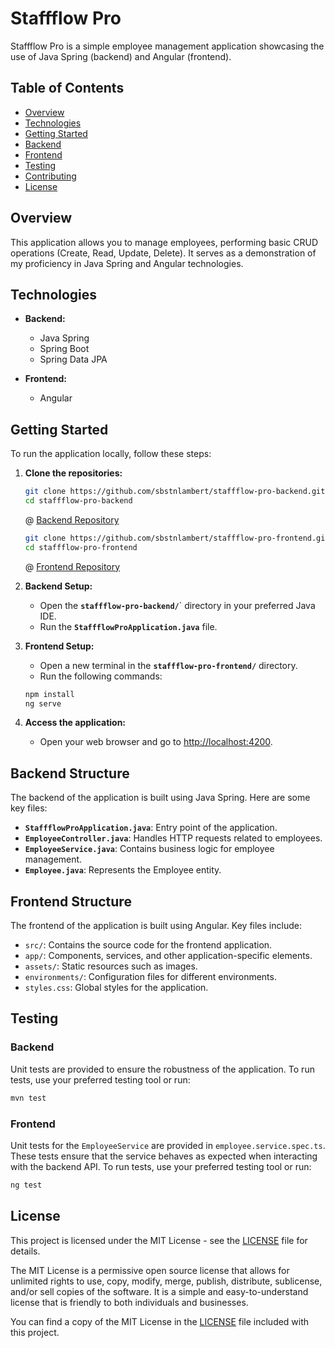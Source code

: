 # Staffflow Pro

Staffflow Pro is a simple employee management application showcasing the use of Java Spring (backend) and Angular (frontend).

## Table of Contents
- [Overview](#overview)
- [Technologies](#technologies)
- [Getting Started](#getting-started)
- [Backend](#backend)
- [Frontend](#frontend)
- [Testing](#testing)
- [Contributing](#contributing)
- [License](#license)

## Overview

This application allows you to manage employees, performing basic CRUD operations (Create, Read, Update, Delete). It serves as a demonstration of my proficiency in Java Spring and Angular technologies.

## Technologies

- **Backend:**
    - Java Spring
    - Spring Boot
    - Spring Data JPA

- **Frontend:**
    - Angular

## Getting Started

To run the application locally, follow these steps:

1. **Clone the repositories:**

   ```bash
   git clone https://github.com/sbstnlambert/staffflow-pro-backend.git
   cd staffflow-pro-backend
    ```
   @ [Backend Repository](https://github.com/sbstnlambert/staffflow-pro-backend)
   ```bash
   git clone https://github.com/sbstnlambert/staffflow-pro-frontend.git
   cd staffflow-pro-frontend
    ```
   @ [Frontend Repository](https://github.com/sbstnlambert/staffflow-pro-frontend)


2. **Backend Setup:**
    - Open the **`staffflow-pro-backend/`**` directory in your preferred Java IDE.
    - Run the **`StaffflowProApplication.java`** file.


3. **Frontend Setup:**
    - Open a new terminal in the **`staffflow-pro-frontend/`** directory.
    - Run the following commands:
    ```bash
    npm install
    ng serve
    ```

4. **Access the application:**
    - Open your web browser and go to [http://localhost:4200](#http://localhost:4200).

## Backend Structure

The backend of the application is built using Java Spring. Here are some key files:

- **`StaffflowProApplication.java`**: Entry point of the application.
- **`EmployeeController.java`**: Handles HTTP requests related to employees.
- **`EmployeeService.java`**: Contains business logic for employee management.
- **`Employee.java`**: Represents the Employee entity.

## Frontend Structure

The frontend of the application is built using Angular. Key files include:

- `src/`: Contains the source code for the frontend application.
- `app/`: Components, services, and other application-specific elements.
- `assets/`: Static resources such as images.
- `environments/`: Configuration files for different environments.
- `styles.css`: Global styles for the application.

## Testing

### Backend
Unit tests are provided to ensure the robustness of the application. To run tests, use your preferred testing tool or run:
```bash
mvn test
```

### Frontend
Unit tests for the `EmployeeService` are provided in `employee.service.spec.ts`. These tests ensure that the service behaves as expected when interacting with the backend API. To run tests, use your preferred testing tool or run:
```bash
ng test
```

## License

This project is licensed under the MIT License - see the [LICENSE](./LICENSE) file for details.

The MIT License is a permissive open source license that allows for unlimited rights to use, copy, modify, merge, publish, distribute, sublicense, and/or sell copies of the software. It is a simple and easy-to-understand license that is friendly to both individuals and businesses.

You can find a copy of the MIT License in the [LICENSE](./LICENSE) file included with this project.
